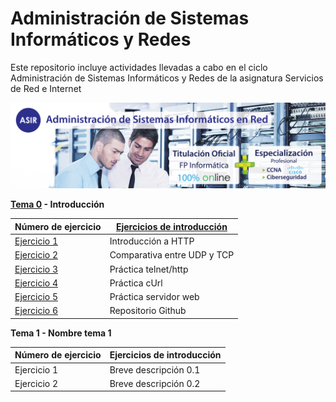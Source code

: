 # Administración de Sistemas Informáticos y Redes
Este repositorio incluye actividades llevadas a cabo en el ciclo Administración de Sistemas Informáticos y Redes de la asignatura Servicios de Red e Internet

![](img/banner-web-ASIR.jpg)

**[Tema 0](Tema0) - Introducción**

| Número de ejercicio | [Ejercicios de introducción](Tema0/ActividadDeIntroducciónASREI.pdf) |
| --- | --- |
| [Ejercicio 1](Tema0/Ejercicio1.md) | Introducción a HTTP |
| [Ejercicio 2](Tema0/Ejercicio2.md) | Comparativa entre UDP y TCP |
| [Ejercicio 3](Tema0/Ejercicio3.md) | Práctica telnet/http |
| [Ejercicio 4](Tema0/Ejercicio4.md) | Práctica cUrl |
| [Ejercicio 5](Tema0/Ejercicio5.md) | Práctica servidor web |
| [Ejercicio 6](Tema0/Ejercicio6.md) | Repositorio Github |

**Tema 1 - Nombre tema 1**

| Número de ejercicio | Ejercicios de introducción |
| --- | --- |
| Ejercicio 1 | Breve descripción 0.1 |
| Ejercicio 2 | Breve descripción 0.2 |

